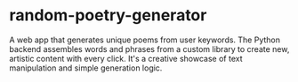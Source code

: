 # random-poetry-generator
A web app that generates unique poems from user keywords. The Python backend assembles words and phrases from a custom library to create new, artistic content with every click. It's a creative showcase of text manipulation and simple generation logic.
